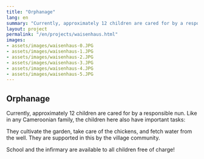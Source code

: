```yaml
---
title: "Orphanage"
lang: en
summary: "Currently, approximately 12 children are cared for by a responsible nun."
layout: project
permalink: "/en/projects/waisenhaus.html"
images: 
- assets/images/waisenhaus-0.JPG
- assets/images/waisenhaus-1.JPG
- assets/images/waisenhaus-2.JPG
- assets/images/waisenhaus-3.JPG
- assets/images/waisenhaus-4.JPG
- assets/images/waisenhaus-5.JPG
---
```


## Orphanage

Currently, approximately 12 children are cared for by a responsible nun. Like in any Cameroonian family, the children here also have important tasks:

They cultivate the garden, take care of the chickens, and fetch water from the well. They are supported in this by the village community.

School and the infirmary are available to all children free of charge!
